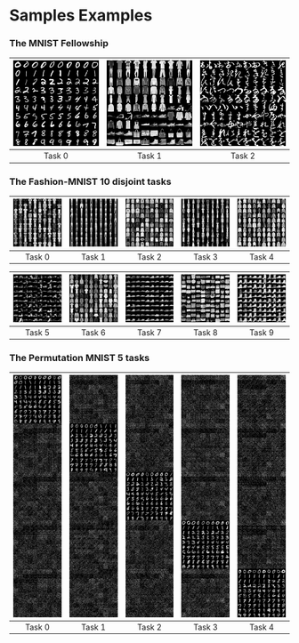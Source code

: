 

# Samples Examples


### The MNIST Fellowship

<img src="/Samples/mnist_fellowship/mnist_fellowship_task_0.png" width="200">|<img src="/Samples/mnist_fellowship/mnist_fellowship_task_1.png" width="200">|<img src="/Samples/mnist_fellowship/mnist_fellowship_task_2.png" width="200">   
:-------------------------:|:-------------------------:|:-------------------------:
Task 0 | Task 1 | Task 2 


### The Fashion-MNIST 10 disjoint tasks


<img src="/Samples/disjoint_10_tasks/fashion_task_0.png" width="150">|<img src="/Samples/disjoint_10_tasks/fashion_task_1.png" width="150">|<img src="/Samples/disjoint_10_tasks/fashion_task_2.png" width="150">|<img src="/Samples/disjoint_10_tasks/fashion_task_3.png" width="150">|<img src="/Samples/disjoint_10_tasks/fashion_task_4.png" width="150">    
:-------------------------:|:-------------------------:|:-------------------------:|:-------------------------:|:-------------------------:
Task 0 | Task 1 | Task 2 | Task 3 | Task 4


<img src="/Samples/disjoint_10_tasks/fashion_task_5.png" width="150">|<img src="/Samples/disjoint_10_tasks/fashion_task_6.png" width="150">|<img src="/Samples/disjoint_10_tasks/fashion_task_7.png" width="150">|<img src="/Samples/disjoint_10_tasks/fashion_task_8.png" width="150">|<img src="/Samples/disjoint_10_tasks/fashion_task_9.png" width="150">    
:-------------------------:|:-------------------------:|:-------------------------:|:-------------------------:|:-------------------------:
Task 5 | Task 6 | Task 7 | Task 8 | Task 9



### The Permutation MNIST 5 tasks

<img src="/Samples/5_tasks/MNIST_permutations_task_0.png" width="150">|<img src="/Samples/5_tasks/MNIST_permutations_task_1.png" width="150">|<img src="/Samples/5_tasks/MNIST_permutations_task_2.png" width="150">|<img src="/Samples/5_tasks/MNIST_permutations_task_3.png" width="150">|<img src="/Samples/5_tasks/MNIST_permutations_task_4.png" width="150">    
:-------------------------:|:-------------------------:|:-------------------------:|:-------------------------:|:-------------------------:
Task 0 | Task 1 | Task 2 | Task 3 | Task 4
